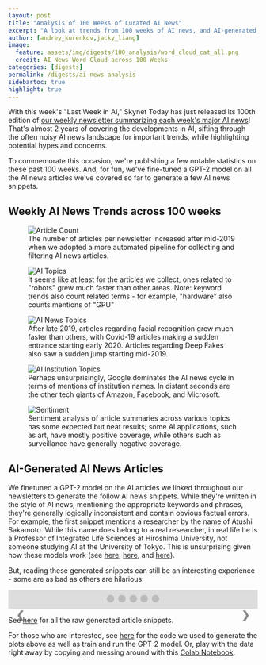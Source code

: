 ```yaml
---
layout: post
title: "Analysis of 100 Weeks of Curated AI News"
excerpt: "A look at trends from 100 weeks of AI news, and AI-generated AI news snippets!"
author: [andrey_kurenkov,jacky_liang]
image: 
  feature: assets/img/digests/100_analysis/word_cloud_cat_all.png
  credit: AI News Word Cloud across 100 Weeks
categories: [digests]
permalink: /digests/ai-news-analysis
sidebartoc: true
highlight: true
---
```


With this week's "Last Week in AI," Skynet Today has just released its 100th edition of [our weekly newsletter summarizing each week's major AI news](https://lastweekin.ai/)! 
That's almost 2 years of covering the developments in AI, sifting through the often noisy AI news landscape for important trends, while highlighting potential hypes and concerns.

To commemorate this occasion, we're publishing a few notable statistics on these past 100 weeks.
And, for fun, we've fine-tuned a GPT-2 model on all the AI news articles we've covered so far to generate a few AI news snippets.

## Weekly AI News Trends across 100 weeks

<figure>
 <img src="{{ site.imgpath }}/digests/100_analysis/article_count.png" alt="Article Count"/>
  <figcaption>
    The number of articles per newsletter increased after mid-2019 when we adopted a more automated pipeline for collecting and filtering AI news articles.
  </figcaption>
</figure>

<figure>
 <img src="{{ site.imgpath }}/digests/100_analysis/keyword_trends_cumulative_ai_topics.png" alt="AI Topics"/>
  <figcaption>
    It seems like at least for the articles we collect, ones related to "robots" grew much faster than other areas.
    Note: keyword trends also count related terms - for example, "hardware" also counts mentions of "GPU"
  </figcaption>
</figure>

<figure>
 <img src="{{ site.imgpath }}/digests/100_analysis/keyword_trends_cumulative_news_topics.png" alt="AI News Topics"/>
  <figcaption>
    After late 2019, articles regarding facial recognition grew much faster than others, with Covid-19 articles making a sudden entrance starting early 2020.
    Articles regarding Deep Fakes also saw a sudden jump starting mid-2019.
  </figcaption>
</figure>

<figure>
 <img src="{{ site.imgpath }}/digests/100_analysis/keyword_trends_cumulative_institutions.png" alt="AI Institution Topics"/>
  <figcaption>
    Perhaps unsurprisingly, Google dominates the AI news cycle in terms of mentions of institution names.
    In distant seconds are the other tech giants of Amazon, Facebook, and Microsoft.
  </figcaption>
</figure>

<figure>
 <img src="{{ site.imgpath }}/digests/100_analysis/sentiment_by_topic.png" alt="Sentiment"/>
  <figcaption>
    Sentiment analysis of article summaries across various topics has some expected but neat results; some AI applications, such as art, have mostly positive coverage, while others such as surveillance have generally negative coverage.
  </figcaption>
</figure>

## AI-Generated AI News Articles

We finetuned a GPT-2 model on the AI articles we linked throughout our newsletters to generate the follow AI news snippets.
While they're written in the style of AI news, mentioning the appropriate keywords and phrases, they're generally logically inconsistent and contain obvious factual errors.
For example, the first snippet mentions a researcher by the name of Atushi Sakamoto.
While this name does belong to a real researcher, in real life he is a Professor of Integrated Life Sciences at Hiroshima University, not someone studying AI at the University of Tokyo.
This is unsurprising given how these models work (see [here](https://www.skynettoday.com/briefs/gpt2), [here](https://www.skynettoday.com/editorials/humans-not-concentrating), and [here](https://www.skynettoday.com/briefs/gpt3)).

But, reading these generated snippets can still be an interesting experience - some are as bad as others are hilarious:

<!-- Quote Slideshow code from https://www.w3schools.com/howto/howto_js_quotes_slideshow.asp -->

<!-- Dots/bullets/indicators -->
<div class="dot-container">
  <span class="dot" onclick="currentSlide(1)"></span>
  <span class="dot" onclick="currentSlide(2)"></span>
  <span class="dot" onclick="currentSlide(3)"></span>
  <span class="dot" onclick="currentSlide(4)"></span>
  <span class="dot" onclick="currentSlide(5)"></span>
</div>

<div class="slideshow-container">

  <div class="slide">
    <h5> Researchers develop a traffic light for self-driving cars </h5> 
    <q>
    A pair of new papers from University of Tokyo Institute of Technology researchers and the World Health Organization claim to have addressed one of the great challenges of artificial intelligence: traffic lights. Thanks to machine learning, they can illuminate traffic for much more effective and safer operation than they could on paper. In research authored by Atsushi Sakamoto and colleagues at the Institute of Intelligent Systems and Decision Support in Tokyo, the team presents an efficient way to turn traffic lights on and off. In practice, however, identifying and setting the timing for lighting within a traffic space can prove difficult, as it’s often unpredictable and there may even be visual clues that indicate the start of a car ahead or the end of a short one. Sakamoto and colleagues came up with an efficiency-enabling solution based on approaches developed by researchers at Google, IBM, and Toyota.
    </q>
  </div>

  <div class="slide">
    <h5> How I used NLP's GPT-3 to write the AI I Created </h5>
    <q>
    When it comes to creating AI, there are 2 main choices I have:- write a clean code or- just use the output from the original app to clean code. Either way, there are a lot of good articles and code examples on arxiv.com.The reason I choose the latter is both lovely and surprising: with a solid foundation of 30 lines of code (more on that later), this way of creating and using AI is fairly simple. I wanted a clean, sharp and concise writing experience that would let my coworkers and I take on difficult creative problems with clear writing. What I didn't expect was for the first part of the code to become a bottleneck, exposing the messiness of the AI. The second reason may be more complex: I was writing this sentence while driving, and as I was about to cross the street, I accidentally sent the car driving by on the bright day and ended up writing another code to keep driving. Despite its simplicity, the problem with GPT-3 is its inability to generate long sequences.
    </q>
  </div>

  <div class="slide">
    <h5> AI researchers propose making chatbots and voice assistants more like their real-world peers </h5>
    <q> 
    Chatbots, which are a form of virtual personas, have long been the interface between human and machine. Advances in the past few years have democratized voice assistants, responding to the needs of multiple speakers at once, aiming to reduce set times and improve duration. But much of the field has proven difficult to apply conversational AI effectively in the real world, especially on sensitive tasks involving such as sales or customer service.To address this issue, a team from MIT Technology Review (MIT Tech Review) and Beijing-based research institute Beijing Brain Institute have developed a novel approach to training conversational AI systems on a dataset of short conversations over long periods of time. The researchers developed a chatbot named QUEBO after their lab name, which stands for QUEBO, "Quō-" or "QUE-BO." They say the research will serve as a benchmark to benchmark conversational AI’s capability to handle small conveniences like social media conversations in real time.
    </q>
  </div>

  <div class="slide">
    <h5> Amazon to Retrain a Third of Its U.S. Workers as Automation Advances </h5>
    <q>
    So far, the American workforce has been largely in workers of color. But Amazon is about to ramp up hiring of some of its more 200,000 hourly workers, according to a person familiar with the company’s plans. The new hires won’t be those in the same field as its more self-professed “white-collar workers,” as the company abbreviates its growing staff. Instead, the roughly 1,000 new workers will be drawn from two large and multiracial groups: Amazon has laid off thousands of Black and Latinx workers, has laid off dozens of Latinx employees, and is currently seeking Federal Employment Development money to pay for new workers. “Right now, the numbers of Black, Latinx, and African American workers are shrinking, because there’s still not enough talent available to continue these high-volume, high-pressure work,” the person familiar with Amazon’s plans explained. Amazon declined to comment on the more than 1,000 new positions it plans to employ.
    </q>
  </div>

  <div class="slide">
    <h5> Meet Microsoft's first AI-powered coffee machine </h5>
    <q>
    Jeff Dean, chair of Microsoft’s artificial intelligence (AI) division, recently sat down with WIRED senior writer Will Knight to discuss the value of building products that do a lot of good, but don’t always do much of anything else. Dean tells WIRED that he thinks we’ll all need to find some sort of “general purpose product” — a conceptual mashup of software and hardware that completely reimagines the capabilities of a specific computer (or, more generally, a business) in order to tackle one task. It’ll probably require buy-in from product builders, analyst agnostics, human resources departments, call centers, product managers, and a few other well-intentioned minds, but Microsoft has a pretty good shot at that right now. Dean tells WIRED that while there’s certainly value in building product companies that “do something interesting,” they also need to do it in a way that can tackle customer needs.
    </q>
  </div>

  <a class="prev" onclick="plusSlides(-1)">&#10094;</a>
  <a class="next" onclick="plusSlides(1)">&#10095;</a>
</div>

See [here](https://github.com/andreykurenkov/ai-news-analysis/edit/main/gpt2_articles.txt) for all the raw generated article snippets.

For those who are interested, see [here](https://github.com/andreykurenkov/ai-news-analysis) for the code we used to generate the plots above as well as train and run the GPT-2 model. Or, play with the data right away by copying and messing around with this [Colab Notebook](https://drive.google.com/file/d/1EXWDQvkksuV9Gursd9uE3ul6ZWR08fv3/view?usp=sharing).

<style>
    /* Slideshow container */
    .slideshow-container {
    position: relative;
    background: #f1f1f1f1;
    }

    /* Slides */
    .slideshow-container .slide {
    display: none;
    padding: 80px;
    text-align: center;
    }

    /* Next & previous buttons */
    .slideshow-container .prev, .slideshow-container .next {
    cursor: pointer;
    position: absolute;
    top: 50%;
    width: auto;
    margin-top: -30px;
    padding: 16px;
    color: #888 !important;
    font-weight: bold;
    font-size: 20px;
    border-radius: 0 3px 3px 0;
    user-select: none;
    border-bottom: none;
    }

    /* Position the "next button" to the right */
    .slideshow-container .next {
    position: absolute;
    right: 0;
    border-radius: 3px 0 0 3px;
    border-bottom: none;
    }

    /* On hover, add a black background color with a little bit see-through */
    .slideshow-container .prev:hover, .slideshow-container .next:hover {
    background-color: rgba(0,0,0,0.8);
    color: white !important;
    border-bottom: none;
    }

    /* Add an italic font style to all quotes */
    .slideshow-container q {font-style: italic;}

    /* The dot/bullet/indicator container */
    .dot-container {
    text-align: center;
    padding: 10px;
    background: #ddd;
    }

    /* The dots/bullets/indicators */
    .dot-container .dot {
    cursor: pointer;
    height: 15px;
    width: 15px;
    margin: 0 2px;
    background-color: #bbb;
    border-radius: 50%;
    display: inline-block;
    transition: background-color 0.6s ease;
    }

    /* Add a background color to the active dot/circle */
    .dot-container .active, .dot-container .dot:hover {
    background-color: #717171;
    }

</style>

<script type="text/javascript">
    var slideIndex = 1;
    showSlides(slideIndex);

    function plusSlides(n) {
    showSlides(slideIndex += n);
    }

    function currentSlide(n) {
    showSlides(slideIndex = n);
    }

    function showSlides(n) {
    var i;
    var slides = document.getElementsByClassName("slide");
    var dots = document.getElementsByClassName("dot");
    if (n > slides.length) {slideIndex = 1}
        if (n < 1) {slideIndex = slides.length}
        for (i = 0; i < slides.length; i++) {
        slides[i].style.display = "none";
        }
        for (i = 0; i < dots.length; i++) {
        dots[i].className = dots[i].className.replace(" active", "");
        }
    slides[slideIndex-1].style.display = "block";
    dots[slideIndex-1].className += " active";
    }
</script>
